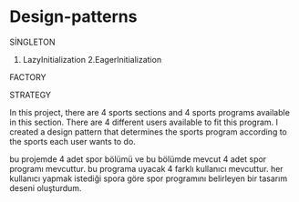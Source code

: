 # Design-patterns
SİNGLETON

1. LazyInitialization
2.Eagerlnitialization

FACTORY

STRATEGY

In this project, there are 4 sports sections and 4 sports programs available in this section. There are 4 different users available to fit this program. I created a design pattern that determines the sports program according to the sports each user wants to do.

bu projemde 4 adet spor bölümü ve bu bölümde mevcut 4 adet spor programı mevcuttur. bu programa uyacak 4 farklı kullanıcı mevcuttur. her kullanıcı yapmak istediği spora göre spor programını belirleyen bir tasarım deseni oluşturdum.
